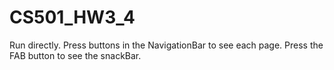 # CS501_HW3_4

Run directly. Press buttons in the NavigationBar to see each page. Press the FAB button to see the snackBar.
